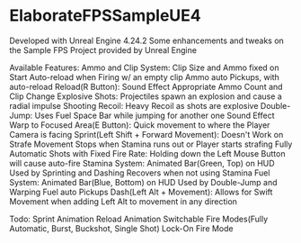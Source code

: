 # ElaborateFPSSampleUE4

Developed with Unreal Engine 4.24.2
Some enhancements and tweaks on the Sample FPS Project provided by Unreal Engine

Available Features:
	Ammo and Clip System:
		Clip Size and Ammo fixed on Start
		Auto-reload when Firing w/ an empty clip
		Ammo auto Pickups, with auto-reload
	Reload(R Button):
		Sound Effect
		Appropriate Ammo Count and Clip Change
	Explosive Shots:
		Projectiles spawn an explosion and cause a radial impulse
	Shooting Recoil:
		Heavy Recoil as shots are explosive
	Double-Jump:
		Uses Fuel
		Space Bar while jumping for another one
		Sound Effect
	Warp to Focused Area(E Button):
		Quick movement to where the Player Camera is facing
	Sprint(Left Shift + Forward Movement):
		Doesn't Work on Strafe Movement
		Stops when Stamina runs out or Player starts strafing
	Fully Automatic Shots with Fixed Fire Rate:
		Holding down the Left Mouse Button will cause auto-fire
	Stamina System:
		Animated Bar(Green, Top) on HUD
		Used by Sprinting and Dashing
		Recovers when not using Stamina
	Fuel System:
		Animated Bar(Blue, Bottom) on HUD
		Used by Double-Jump and Warping
		Fuel auto Pickups
	Dash(Left Alt + Movement):
		Allows for Swift Movement when adding Left Alt to movement in any direction

Todo:
	Sprint Animation
	Reload Animation
	Switchable Fire Modes(Fully Automatic, Burst, Buckshot, Single Shot)
	Lock-On Fire Mode